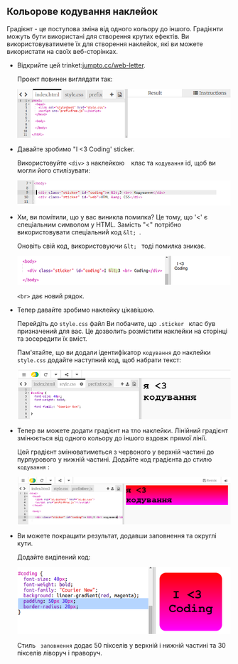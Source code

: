 ## Кольорове кодування наклейок

Градієнт - це поступова зміна від одного кольору до іншого. Градієнти можуть бути використані для створення крутих ефектів. Ви використовуватимете їх для створення наклейок, які ви можете використати на своїх веб-сторінках.

+ Відкрийте цей trinket:<a href="http://jumpto.cc/web-stickers" target="_blank">jumpto.cc/web-letter</a>.
    
    Проект повинен виглядати так:
    
    ![знімок екрану](images/stickers-starter.png)

+ Давайте зробимо "I <3 Coding' sticker.
    
    Використовуйте `<div>` з наклейкою ` ` клас та ` кодування ` id, щоб ви могли його стилізувати:
    
    ![знімок екрану](images/stickers-coding-error.png)

+ Хм, ви помітили, що у вас виникла помилка? Це тому, що '<' є спеціальним символом у HTML. Замість "<" потрібно використовувати спеціальний код `&lt; `.
    
    Оновіть свій код, використовуючи `&lt; ` тоді помилка зникає.
    
    ![знімок екрану](images/stickers-coding-fixed.png)
    
    `<br>` дає новий рядок.

+ Тепер давайте зробимо наклейку цікавішою.
    
    Перейдіть до ` style.css ` файл Ви побачите, що `.sticker ` клас був призначений для вас. Це дозволить розмістити наклейки на сторінці та зосередити їх вміст.
    
    Пам'ятайте, що ви додали ідентифікатор ` кодування ` до наклейки ` style.css ` додайте наступний код, щоб набрати текст:
    
    ![знімок екрану](images/stickers-coding-font.png)

+ Тепер ви можете додати градієнт на тло наклейки. Лінійний градієнт змінюється від одного кольору до іншого вздовж прямої лінії.
    
    Цей градієнт змінюватиметься з червоного у верхній частині до пурпурового у нижній частині. Додайте код градієнта до стилю ` кодування ` :
    
    ![знімок екрану](images/stickers-coding-gradient.png)

+ Ви можете покращити результат, додавши заповнення та округлі кути.
    
    Додайте виділений код:
    
    ![знімок екрану](images/stickers-coding-padding.png)
    
    Стиль ` заповнення` додає 50 пікселів у верхній і нижній частині та 30 пікселів ліворуч і праворуч.